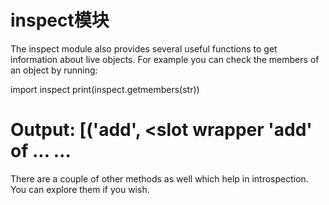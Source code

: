 # inspect模块

The inspect module also provides several useful functions to get information about live objects. For example you can check the members of an object by running:

import inspect
print(inspect.getmembers(str))
# Output: [('__add__', <slot wrapper '__add__' of ... ...
There are a couple of other methods as well which help in introspection. You can explore them if you wish.